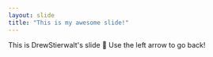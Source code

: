 ```yaml
---
layout: slide
title: "This is my awesome slide!"
---
```

This is DrewStierwalt's slide :tada:
Use the left arrow to go back!
